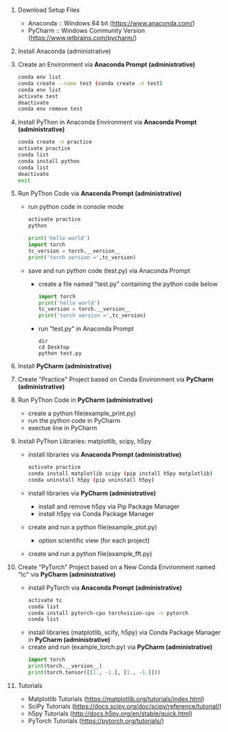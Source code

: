 1. Download Setup Files
    - Anaconda :: Windows 64 bit (https://www.anaconda.com/)
    - PyCharm :: Windows Community Version (https://www.jetbrains.com/pycharm/)

1. Install Anaconda (administrative)

1. Create an Environment via **Anaconda Prompt (administrative)**
     ```bash
    conda env list
    conda create --name test (conda create -n test)
    conda env list
    activate test
    deactivate
    conda env remove test
    ```

1. Install PyThon in Anaconda Environment via **Anaconda Prompt (administrative)**
    ```bash
    conda create -n practice
    activate practice
    conda list
    conda install python
    conda list
    deactivate
    exit
    ```

1. Run PyThon Code via **Anaconda Prompt (administrative)**
    - run python code in console mode
        ```bash
        activate practice
        python
        ```
        
        ```python
        print('hello world')
        import torch
        tc_version = torch.__version__
        print('torch version =',tc_version)      
        ```
    - save and run python code (test.py) via Anaconda Prompt 
        - create a file named "test.py" containing the python code below
            ```python
            import torch
            print('hello world')
            tc_version = torch.__version__
            print('torch version =',tc_version) 
            ```
        - run "test.py" in Anaconda Prompt 
            ```text
            dir
            cd Desktop
            python test.py
            ```
1. Install **PyCharm (administrative)**

1. Create "Practice" Project based on Conda Environment via **PyCharm (administrative)**

1. Run PyThon Code in **PyCharm (administrative)**
    - create a python file(example_print.py)
    - run the python code in PyCharm
    - exectue line in PyCharm

1. Install PyThon Libraries: matplotlib, scipy, h5py
    - install libraries via **Anaconda Prompt (administrative)**
        ```bash
        activate practice
        conda install matplotlib scipy (pip install h5py matplotlib)
        conda uninstall h5py (pip uninstall h5py)        
        ```
    - install libraries via **PyCharm (administrative)**
        - install and remove h5py via Pip Package Manager
        - install h5py via Conda Package Manager
            
    - create and run a python file(example_plot.py)
        - option scientific view (for each project)
    
    - create and run a python file(example_fft.py)
        
1. Create "PyTorch" Project based on a New Conda Environment named "tc" via **PyCharm (administrative)**
    - install PyTorch via **Anaconda Prompt (administrative)**
        ```bash
        activate tc
        conda list
        conda install pytorch-cpu torchvision-cpu -c pytorch
        conda list
        ```    
    - install libraries (matplotlib, scify, h5py) via Conda Package Manager in **PyCharm (administrative)**
    - create and run (example_torch.py) via **PyCharm (administrative)**
        ```python
        import torch
        print(torch.__version__)
        print(torch.tensor([[1., -1.], [1., -1.]]))
        ```
        
1. Tutorials
    - Matplotlib Tutorials (https://matplotlib.org/tutorials/index.html)
    - SciPy Tutorials (https://docs.scipy.org/doc/scipy/reference/tutorial/)
    - h5py Tutorials (http://docs.h5py.org/en/stable/quick.html)
    - PyTorch Tutorials (https://pytorch.org/tutorials/)
